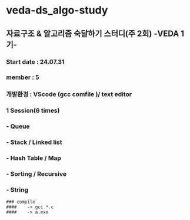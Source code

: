 # veda-ds_algo-study
## 자료구조 & 알고리즘 숙달하기 스터디(주 2회) -VEDA 1기-

### Start date : 24.07.31
### member : 5


### 개발환경 : VScode (gcc comfile )/ text editor

### 1 Session(6 times)
###     - Queue
###     - Stack / Linked list
###     - Hash Table / Map
###     - Sorting / Recursive
###     - String

```
### compile
####    -> gcc *.c  
####    -> a.exe
```